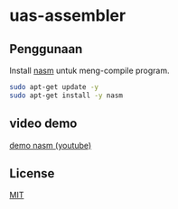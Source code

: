 # uas-assembler

## Penggunaan

Install [nasm](https://www.nasm.us/) untuk meng-compile program.

```bash
sudo apt-get update -y
sudo apt-get install -y nasm
```

## video demo
[demo nasm (youtube)](https://youtu.be/pxUAo9OsKnc)

## License

[MIT](https://choosealicense.com/licenses/mit/)
